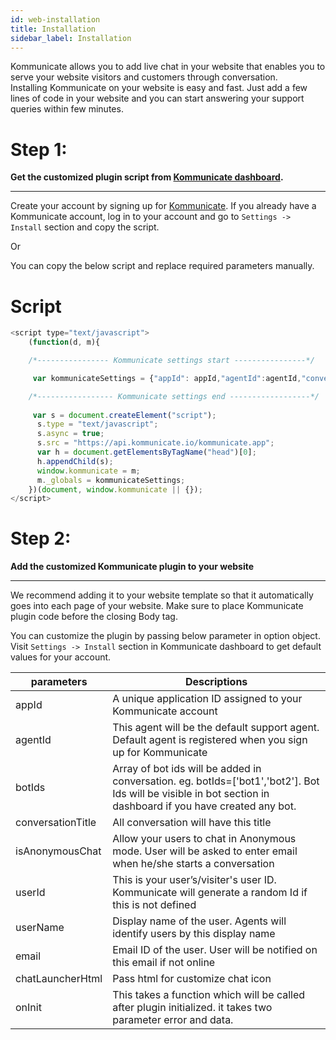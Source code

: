 ```yaml
---
id: web-installation
title: Installation
sidebar_label: Installation
---
```

Kommunicate allows you to add live chat in your website that enables you to serve your website visitors and customers through conversation.<br>
Installing Kommunicate on your website is easy and fast. Just add a few lines of code in your website and you can start answering your support queries within few minutes.

# Step 1: 
**Get the customized plugin script from [Kommunicate dashboard](https://dashboard.kommunicate.io/dashboard).**
<hr>

Create your account by signing up for [Kommunicate](https://dashboard.kommunicate.io/signup). If you already have a Kommunicate account, log in to your account and go to `Settings -> Install` section and copy the script.

Or 

You can copy the below script and replace required parameters manually.
# Script
```javascript
<script type="text/javascript">
    (function(d, m){

    /*---------------- Kommunicate settings start ----------------*/

     var kommunicateSettings = {"appId": appId,"agentId":agentId,"conversationTitle":conversationTitle,"botIds":["bot1","bot2"],"onInit":callback};

    /*----------------- Kommunicate settings end ------------------*/
     
     var s = document.createElement("script");
      s.type = "text/javascript";
      s.async = true;
      s.src = "https://api.kommunicate.io/kommunicate.app";
      var h = document.getElementsByTagName("head")[0];
      h.appendChild(s);
      window.kommunicate = m;
      m._globals = kommunicateSettings;
    })(document, window.kommunicate || {});
</script>

```

# Step 2: 
**Add the customized Kommunicate plugin to your website**
<hr>
We recommend adding it to your website template so that it automatically goes into each page of your website. Make sure to place Kommunicate plugin code before the closing Body tag.

You can customize the plugin by passing below parameter in option object. Visit `Settings -> Install` section in Kommunicate dashboard to get default values for your account.

|parameters|Descriptions|
|---	   |---	    |
|appId |A unique application ID assigned to your Kommunicate account| 
|agentId |This agent will be the default support agent. Default agent is registered when you sign up for Kommunicate|
|botIds|Array of bot ids will be added in conversation. eg. botIds=['bot1','bot2']. Bot Ids will be visible in bot section in dashboard if you have created any bot.| 
|conversationTitle |All conversation will have this title|
|isAnonymousChat| Allow your users to chat in Anonymous mode. User will be asked to enter email when he/she starts a conversation|
|userId| This is your user’s/visiter's user ID. Kommunicate will generate a random Id if this is not defined|
|userName | Display name of the user. Agents will identify users by this display name|
|email | Email ID of the user. User will be notified on this email if not online|
|chatLauncherHtml | Pass html for customize chat icon|
|onInit| This takes a function which will be called after plugin initialized. it takes two parameter error and data.|
